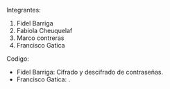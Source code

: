 Integrantes:
1. Fidel Barriga
2. Fabiola Cheuquelaf
3. Marco contreras
4. Francisco Gatica

Codigo:
* Fidel Barriga: Cifrado y descifrado de contraseñas.
* Francisco Gatica: .
